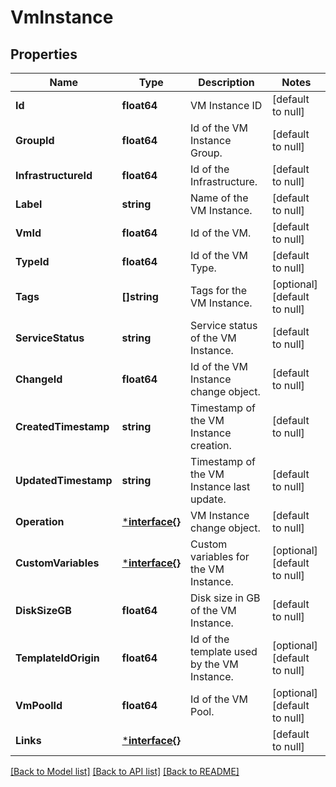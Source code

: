 # VmInstance

## Properties
Name | Type | Description | Notes
------------ | ------------- | ------------- | -------------
**Id** | **float64** | VM Instance ID | [default to null]
**GroupId** | **float64** | Id of the VM Instance Group. | [default to null]
**InfrastructureId** | **float64** | Id of the Infrastructure. | [default to null]
**Label** | **string** | Name of the VM Instance. | [default to null]
**VmId** | **float64** | Id of the VM. | [default to null]
**TypeId** | **float64** | Id of the VM Type. | [default to null]
**Tags** | **[]string** | Tags for the VM Instance. | [optional] [default to null]
**ServiceStatus** | **string** | Service status of the VM Instance. | [default to null]
**ChangeId** | **float64** | Id of the VM Instance change object. | [default to null]
**CreatedTimestamp** | **string** | Timestamp of the VM Instance creation. | [default to null]
**UpdatedTimestamp** | **string** | Timestamp of the VM Instance last update. | [default to null]
**Operation** | [***interface{}**](interface{}.md) | VM Instance change object. | [default to null]
**CustomVariables** | [***interface{}**](interface{}.md) | Custom variables for the VM Instance. | [optional] [default to null]
**DiskSizeGB** | **float64** | Disk size in GB of the VM Instance. | [default to null]
**TemplateIdOrigin** | **float64** | Id of the template used by the VM Instance. | [optional] [default to null]
**VmPoolId** | **float64** | Id of the VM Pool. | [optional] [default to null]
**Links** | [***interface{}**](interface{}.md) |  | [default to null]

[[Back to Model list]](../README.md#documentation-for-models) [[Back to API list]](../README.md#documentation-for-api-endpoints) [[Back to README]](../README.md)

